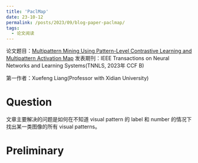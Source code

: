```yaml
---
title: 'PaclMap'
date: 23-10-12
permalink: /posts/2023/09/blog-paper-paclmap/
tags:
  - 论文阅读
---
```


论文题目：[Multipattern Mining Using Pattern-Level Contrastive Learning and Multipattern Activation Map](https://ieeexplore.ieee.org/abstract/document/9944792)
发表期刊：IEEE Transactions on Neural Networks and Learning Systems(TNNLS, 2023年 CCF B)

第一作者：Xuefeng Liang(Professor with Xidian University)

Question
===
文章主要解决的问题是如何在不知道 visual pattern 的 label 和 number 的情况下找出某一类图像的所有 visual patterns。

Preliminary
===
